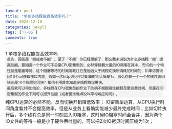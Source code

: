 ```yaml
---
layout: post
title: "单核多线程能提高效率吗？"
date: 2023-12-10
categories: jekyll
tags: ['🥁-OS']
comments: true
---
```


1.单核多线程能提高效率吗
![image.png](../images/1699618543428-9244e83f-facb-4034-add7-2269f4e7643f.png)
纯CPU运算的必然不能，反而切换开销降低效率；
IO密集型运算，从CPU执行时间角度看并不会提高效率，但是从业务上看确实能减少最终完成时间；比如切片执行后，多个线程总是同一时刻进入IO阻塞，这时候IO阻塞时间会合并，因为两个IO文件的等待一般是小于硬件吞吐量的，可以把2次IO拷贝时间压缩为1次；

